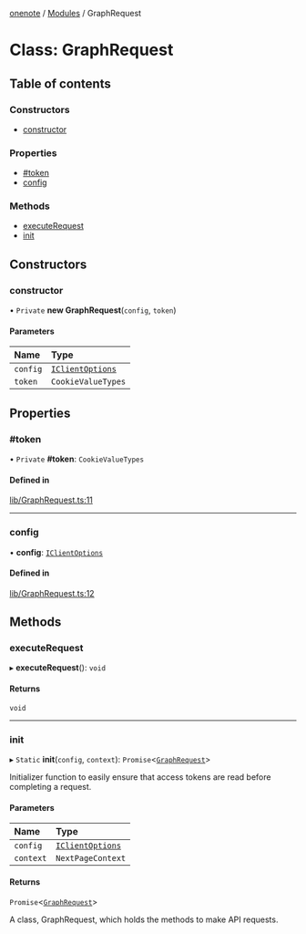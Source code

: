 [onenote](../README.md) / [Modules](../modules.md) / GraphRequest

# Class: GraphRequest

## Table of contents

### Constructors

- [constructor](GraphRequest.md#constructor)

### Properties

- [#token](GraphRequest.md##token)
- [config](GraphRequest.md#config)

### Methods

- [executeRequest](GraphRequest.md#executerequest)
- [init](GraphRequest.md#init)

## Constructors

### constructor

• `Private` **new GraphRequest**(`config`, `token`)

#### Parameters

| Name | Type |
| :------ | :------ |
| `config` | [`IClientOptions`](../interfaces/IClientOptions.md) |
| `token` | `CookieValueTypes` |

## Properties

### #token

• `Private` **#token**: `CookieValueTypes`

#### Defined in

[lib/GraphRequest.ts:11](https://gitlab.com/ennovar1/OneNote/-/blob/e79470b/lib/GraphRequest.ts#L11)

___

### config

• **config**: [`IClientOptions`](../interfaces/IClientOptions.md)

#### Defined in

[lib/GraphRequest.ts:12](https://gitlab.com/ennovar1/OneNote/-/blob/e79470b/lib/GraphRequest.ts#L12)

## Methods

### executeRequest

▸ **executeRequest**(): `void`

#### Returns

`void`

___

### init

▸ `Static` **init**(`config`, `context`): `Promise`<[`GraphRequest`](GraphRequest.md)\>

Initializer function to easily ensure that access tokens are read before completing a request.

#### Parameters

| Name | Type |
| :------ | :------ |
| `config` | [`IClientOptions`](../interfaces/IClientOptions.md) |
| `context` | `NextPageContext` |

#### Returns

`Promise`<[`GraphRequest`](GraphRequest.md)\>

A class, GraphRequest, which holds the methods to make API requests.
